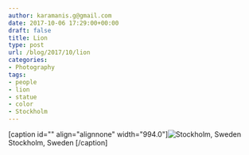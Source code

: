 ```yaml
---
author: karamanis.g@gmail.com
date: 2017-10-06 17:29:00+00:00
draft: false
title: Lion
type: post
url: /blog/2017/10/lion
categories:
- Photography
tags:
- people
- lion
- statue
- color
- Stockholm
---
```


[caption id="" align="alignnone" width="994.0"]![ Stockholm, Sweden ](https://images.squarespace-cdn.com/content/v1/4f3f61bae4b063b909445965/1507301574478-CC1SYFH4MZAADD6MHPDE/ke17ZwdGBToddI8pDm48kO93TmJo5U0FDw0Ao9cFCcwUqsxRUqqbr1mOJYKfIPR7LoDQ9mXPOjoJoqy81S2I8PaoYXhp6HxIwZIk7-Mi3Tsic-L2IOPH3Dwrhl-Ne3Z245ILOs5PFfDFoHshBSA_6dgSUuVk4JxVMD8NpyV_veyhHAH51QaxKq4KdVMVBxpG/0.+20140809-R0004260.jpg?format=original)
 Stockholm, Sweden [/caption]
